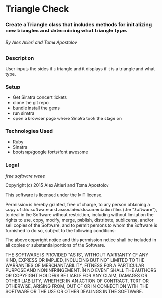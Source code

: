 # Triangle Check

### Create a Triangle class that includes methods for initializing new triangles and determining what triangle type.

###### By Alex Altieri and Toma Apostolov

### Description

User inputs the sides if a triangle and it displays if it is a triangle and what type.

### Setup

- Get Sinatra concert tickets
- clone the git repo
- bundle install the gems
- run sinatra
- open a browser page where Sinatra took the stage on


### Technologies Used

- Ruby
- Sinatra
- bootsrap/google fonts/font awesome

### Legal

*free software weee*

Copyright (c) 2015 Alex Altieri and Toma Apostolov

This software is licensed under the MIT license.

Permission is hereby granted, free of charge, to any person obtaining a copy
of this software and associated documentation files (the "Software"), to deal
in the Software without restriction, including without limitation the rights
to use, copy, modify, merge, publish, distribute, sublicense, and/or sell
copies of the Software, and to permit persons to whom the Software is
furnished to do so, subject to the following conditions:

The above copyright notice and this permission notice shall be included in
all copies or substantial portions of the Software.

THE SOFTWARE IS PROVIDED "AS IS", WITHOUT WARRANTY OF ANY KIND, EXPRESS OR
IMPLIED, INCLUDING BUT NOT LIMITED TO THE WARRANTIES OF MERCHANTABILITY,
FITNESS FOR A PARTICULAR PURPOSE AND NONINFRINGEMENT. IN NO EVENT SHALL THE
AUTHORS OR COPYRIGHT HOLDERS BE LIABLE FOR ANY CLAIM, DAMAGES OR OTHER
LIABILITY, WHETHER IN AN ACTION OF CONTRACT, TORT OR OTHERWISE, ARISING FROM,
OUT OF OR IN CONNECTION WITH THE SOFTWARE OR THE USE OR OTHER DEALINGS IN
THE SOFTWARE.
